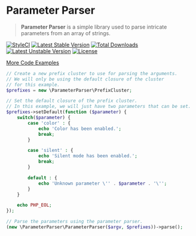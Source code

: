 # Parameter Parser
> **Parameter Parser** is a simple library used to parse intricate parameters from an array of strings.

[![StyleCI](https://styleci.io/repos/73029011/shield?style=flat)](https://styleci.io/repos/73029011)
[![Latest Stable Version](https://poser.pugx.org/nafisc/parameterparser/v/stable?format=flat)](https://packagist.org/packages/nafisc/parameterparser)
[![Total Downloads](https://poser.pugx.org/nafisc/parameterparser/downloads?format=flat)](https://packagist.org/packages/nafisc/parameterparser)
[![Latest Unstable Version](https://poser.pugx.org/nafisc/parameterparser/v/unstable?format=flat)](https://packagist.org/packages/nafisc/parameterparser)
[![License](https://poser.pugx.org/nafisc/parameterparser/license?format=flat)](https://packagist.org/packages/nafisc/parameterparser)

[More Code Examples](https://github.com/nathan-fiscaletti/parameterparser/blob/master/Examples.md)

```php
// Create a new prefix cluster to use for parsing the arguments.
// We will only be using the default closure of the cluster
// for this example.
$prefixes = new \ParameterParser\PrefixCluster;

// Set the default closure of the prefix cluster.
// In this example, we will just have two parameters that can be set.
$prefixes->setDefault(function ($parameter) {
    switch($parameter) {
        case 'color' : {
            echo 'Color has been enabled.';
            break;
        }

        case 'silent' : {
            echo 'Silent mode has been enabled.';
            break;
        }

        default : {
            echo 'Unknown parameter \'' . $parameter . '\'';
        }
    }

    echo PHP_EOL;
});

// Parse the parameters using the parameter parser.
(new \ParameterParser\ParameterParser($argv, $prefixes))->parse();
```
